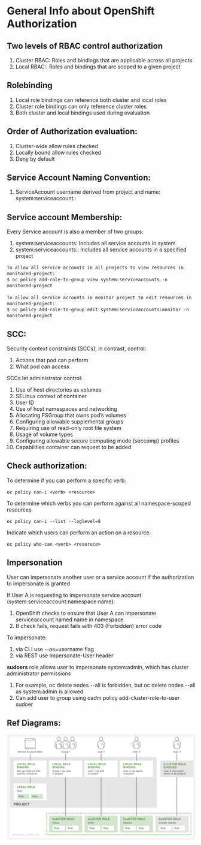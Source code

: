 # General Info about OpenShift Authorization

## Two levels of RBAC control authorization
1. Cluster RBAC: Roles and bindings that are applicable across all projects
2. Local RBAC:: Roles and bindings that are scoped to a given project

## Rolebinding
1. Local role bindings can reference both cluster and local roles
2. Cluster role bindings can only reference cluster roles
3. Both cluster and local bindings used during evaluation

## Order of Authorization evaluation:
1. Cluster-wide allow rules checked
2. Locally bound allow rules checked
3. Deny by default

## Service Account Naming Convention:
1. ServiceAccount username derived from project and name: system:serviceaccount:<project>:<name>

## Service account Membership:
Every Service account is also a member of two groups:
1. system:serviceaccounts: Includes all service accounts in system
2. system:serviceaccounts:<project>: Includes all service accounts in a specified project

```
To allow all service accounts in all projects to view resources in monitored-project:
$ oc policy add-role-to-group view system:serviceaccounts -n monitored-project
	
To allow all service accounts in monitor project to edit resources in monitored-project:
$ oc policy add-role-to-group edit system:serviceaccounts:monitor -n monitored-project
```

## SCC:
Security context constraints (SCCs), in contrast, control:
1. Actions that pod can perform
2. What pod can access

SCCs let administrator control:
1. Use of host directories as volumes
2. SELinux context of container
3. User ID
4. Use of host namespaces and networking
5. Allocating FSGroup that owns pod’s volumes
6. Configuring allowable supplemental groups
7. Requiring use of read-only root file system
8. Usage of volume types
9. Configuring allowable secure computing mode (seccomp) profiles
10. Capabilities container can request to be added

## Check authorization:
To determine if you can perform a specific verb:
```
oc policy can-i <verb> <resource>
```

To determine which verbs you can perform against all namespace-scoped resources
```
oc policy can-i --list --loglevel=8
```

Indicate which users can perform an action on a resource.
```
oc policy who-can <verb> <resoruce>
```

## Impersonation
User can impersonate another user or a service account if the authorization to impersonate is granted

If User A is requesting to impersonate service account (system:serviceaccount:namespace:name):
1. OpenShift checks to ensure that User A can impersonate serviceaccount named name in namespace
2. If check fails, request fails with 403 (Forbidden) error code

To impersonate:
1. via CLI use --as=username flag
2. via REST use Impersonate-User header


**sudoers** role allows user to impersonate system:admin, which has cluster administrator permissions
1. For example, oc delete nodes --all is forbidden, but oc delete nodes --all as system:admin is allowed
2. Can add user to group using oadm policy add-cluster-role-to-user sudoer <username>

## Ref Diagrams:
![Alt text](rbacbinding.png?raw=true "")
